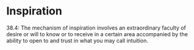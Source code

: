 # Inspiration
38.4: The mechanism of inspiration involves an extraordinary faculty of desire or will to know or to receive in a certain area accompanied by the ability to open to and trust in what you may call intuition.